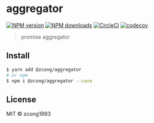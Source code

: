 # aggregator

[![NPM version](https://img.shields.io/npm/v/@zcong/aggregator.svg?style=flat)](https://npmjs.com/package/@zcong/aggregator) [![NPM downloads](https://img.shields.io/npm/dm/@zcong/aggregator.svg?style=flat)](https://npmjs.com/package/@zcong/aggregator) [![CircleCI](https://circleci.com/gh/zcong1993/aggregator/tree/master.svg?style=shield)](https://circleci.com/gh/zcong1993/aggregator/tree/master) [![codecov](https://codecov.io/gh/zcong1993/aggregator/branch/master/graph/badge.svg)](https://codecov.io/gh/zcong1993/aggregator)

> promise aggregator

## Install

```bash
$ yarn add @zcong/aggregator
# or npm
$ npm i @zcong/aggregator --save
```

## License

MIT &copy; zcong1993
